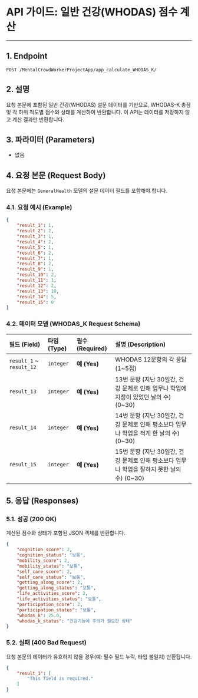 # API 가이드: 일반 건강(WHODAS) 점수 계산

---

## 1. Endpoint

```
POST /MentalCrowdWorkerProjectApp/app_calculate_WHODAS_K/
```

## 2. 설명

요청 본문에 포함된 일반 건강(WHODAS) 설문 데이터를 기반으로, WHODAS-K 총점 및 각 하위 척도별 점수와 상태를 계산하여 반환합니다. 이 API는 데이터를 저장하지 않고 계산 결과만 반환합니다.

## 3. 파라미터 (Parameters)

- 없음

## 4. 요청 본문 (Request Body)

요청 본문에는 `GeneralHealth` 모델의 설문 데이터 필드를 포함해야 합니다.

### 4.1. 요청 예시 (Example)

```json
{
    "result_1": 1,
    "result_2": 2,
    "result_3": 1,
    "result_4": 2,
    "result_5": 1,
    "result_6": 2,
    "result_7": 1,
    "result_8": 2,
    "result_9": 1,
    "result_10": 2,
    "result_11": 1,
    "result_12": 2,
    "result_13": 10,
    "result_14": 5,
    "result_15": 0
}
```

### 4.2. 데이터 모델 (WHODAS_K Request Schema)

| 필드 (Field) | 타입 (Type) | 필수 (Required) | 설명 (Description) |
| :--- | :--- | :--- | :--- |
| `result_1` ~ `result_12` | `integer` | **예 (Yes)** | WHODAS 12문항의 각 응답 (1~5점) |
| `result_13` | `integer` | **예 (Yes)** | 13번 문항 (지난 30일간, 건강 문제로 인해 업무나 학업에 지장이 있었던 날의 수) (0~30) |
| `result_14` | `integer` | **예 (Yes)** | 14번 문항 (지난 30일간, 건강 문제로 인해 평소보다 업무나 학업을 적게 한 날의 수) (0~30) |
| `result_15` | `integer` | **예 (Yes)** | 15번 문항 (지난 30일간, 건강 문제로 인해 평소보다 업무나 학업을 잘하지 못한 날의 수) (0~30) |

## 5. 응답 (Responses)

### 5.1. 성공 (200 OK)

계산된 점수와 상태가 포함된 JSON 객체를 반환합니다.

```json
{
    "cognition_score": 2,
    "cognition_status": "보통",
    "mobility_score": 2,
    "mobility_status": "보통",
    "self_care_score": 2,
    "self_care_status": "보통",
    "getting_along_score": 2,
    "getting_along_status": "보통",
    "life_activities_score": 2,
    "life_activities_status": "보통",
    "participation_score": 2,
    "participation_status": "보통",
    "whodas_k": 25.0,
    "whodas_k_status": "건강기능에 주의가 필요한 상태"
}
```

### 5.2. 실패 (400 Bad Request)

요청 본문의 데이터가 유효하지 않을 경우(예: 필수 필드 누락, 타입 불일치) 반환됩니다.

```json
{
    "result_1": [
        "This field is required."
    ]
}
```
